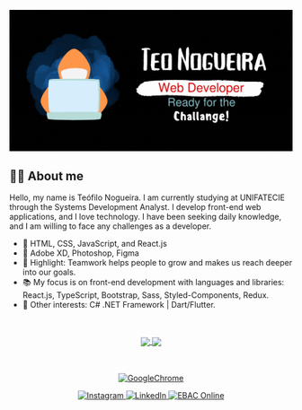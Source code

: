 ![MasterHead](https://github.com/TeoNogueira/TeoNogueira/blob/main/.github/workflows/developer_teo.gif)

## 👨‍💻 About me <br />

Hello, my name is Teófilo Nogueira. I am currently studying at UNIFATECIE through the Systems Development Analyst. I develop front-end web applications, and I love technology. I have been seeking daily knowledge, and I am willing to face any challenges as a developer.

- 🌲 HTML, CSS, JavaScript, and React.js
- 🎨 Adobe XD, Photoshop, Figma
- 🤗 Highlight: Teamwork helps people to grow and makes us reach deeper into our goals.
- 📚 My focus is on front-end development with languages and libraries: React.js, TypeScript, Bootstrap,  Sass, Styled-Components, Redux.
- 👾 Other interests: C# .NET Framework | Dart/Flutter.
<br/>
<br/>
<div align="center">
  <a href="https://github.com/TeoNogueira">
    <img height="180em" align="center" src="https://github-readme-stats.vercel.app/api?username=TeoNogueira&show_icons=true&theme=react&include_all_commits=true&count_private=false"/>
    <img height="180em"  align="center" src="https://github-readme-stats.vercel.app/api/top-langs/?username=TeoNogueira&layout=compact&langs_count=7&theme=react" />
  </a>
</div>
<br/>
<br/>
<p align="center">
  <a href="https://teonogueira.vercel.app">
    <img src="https://img.shields.io/badge/AboutMe-008010?style=for-the-badge&logo=GoogleChrome&logoColor=fff" alt="GoogleChrome">
  </a>
</p>
<p align="center">
  <a href="https://www.instagram.com/teo_nogueira/">
    <img src="https://img.shields.io/badge/-Instagram-285570?style=for-the-badge&logo=Instagram&logoColor=fff" alt="Instagram">
  </a>
  <a href="https://www.linkedin.com/in/teofilo-nogueira/">
    <img src="https://img.shields.io/badge/-LinkedIn-285570?style=for-the-badge&logo=linkedin&logoColor=fff" alt="LinkedIn">
  </a>
   <a href="https://ebaconline.com.br/front-end-profession/">
    <img src="https://img.shields.io/badge/-EBAC%20Online-004183?style=for-the-badge&logo=GoogleChrome&logoColor=fff" alt="EBAC Online">
  </a>
</p>



<br/>




